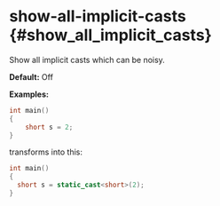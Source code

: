 # show-all-implicit-casts {#show_all_implicit_casts}
Show all implicit casts which can be noisy.

__Default:__ Off

__Examples:__

```.cpp
int main()
{
    short s = 2;
}
```

transforms into this:

```.cpp
int main()
{
  short s = static_cast<short>(2);
}


```
